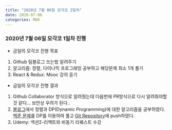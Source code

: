 ```yaml
---
title: "2020년 7월 06일 모각코 2일차"
date: 2020-07-06
categories: MGK
--- 
```


### 2020년 7월 06일 모각코 1일차 진행  
+ 금일의 모각코 진행 목표  
 1. Github 팀블로그 쓰는법 알려주기  
 2. 알고리즘: 정렬, 다이나믹 프로그래밍 공부하고 해당문제 최소 1개 풀기  
 3. React & Redux: Mooc 강의 듣기  

   
+ 금일의 모각코 진행 결과  
 1. Github Collaborator 방식으로 알려줬는데 다음번에 PR방식으로 다시 알려줘야할것 같다... 보안상 우려가 된다..  
 2. [블로그](https://blog.encrypted.gg/737?category=773649)에서 정렬과 DP(Dynamic Programming)에 대한 알고리즘을 공부하였다. [백준 문제](https://www.acmicpc.net/problem/2579)를 DP를 이용하여 풀고 [Git Repository](https://github.com/SuyeonChoi/Algorithms)에 push하였다.  
 3. Udemy: 섹션2-리액트와 비동기 리퀘스트 수강   
